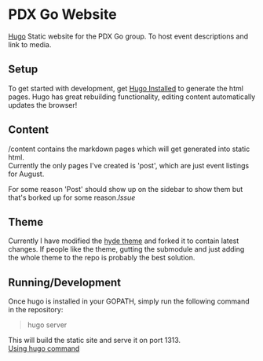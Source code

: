 PDX Go Website
==================

[Hugo](http://hugo.spf13.com/) Static website for the PDX Go group.  To host event descriptions and link to media.

## Setup
To get started with development, get [Hugo Installed](http://hugo.spf13.com/overview/installing) to generate the html pages.  Hugo has great rebuilding functionality, editing content automatically updates the browser!

## Content
/content contains the markdown pages which will get generated into static html.  
Currently the only pages I've created is 'post', which are just event listings for August.  

For some reason 'Post' should show up on the sidebar to show them but that's borked up for some reason.*Issue*

## Theme
Currently I have modified the [hyde theme](https://github.com/spf13/hyde) and forked it to contain latest changes. If people like the theme, gutting the submodule and just adding the whole theme to the repo is probably the best solution.  

## Running/Development

Once hugo is installed in your GOPATH, simply run the following command in the repository:
> hugo server

This will build the static site and serve it on port 1313.  
[Using hugo command](http://hugo.spf13.com/overview/usage)
